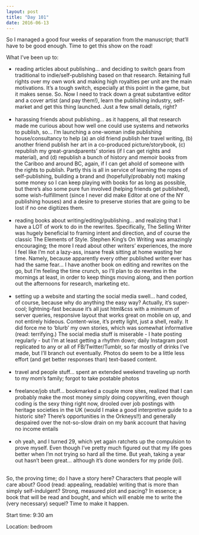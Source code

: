```yaml
---
layout: post
title: "Day 101"
date: 2016-06-13
---
```


So I managed a good four weeks of separation from the manuscript; that’ll have to be good enough. Time to get this show on the road! 

What I’ve been up to:

<ul>
<li>reading articles about publishing… and deciding to switch gears from traditional to indie/self-publishing based on that research. Retaining full rights over my own work and making high royalties per unit are the main motivations. It’s a tough switch, especially at this point in the game, but it makes sense. So. Now I need to track down a great substantive editor and a cover artist (and pay them!), learn the publishing industry, self-market and get this thing launched. Just a few small details, right?</li><br>
<li>harassing friends about publishing… as it happens, all that research made me curious about how well one could use systems and networks to publish, so… I’m launching a one-woman indie publishing house/consultancy to help (a) an old friend publish her travel writing, (b) another friend publish her art in a co-produced picture/storybook, (c) republish my great-grandparents’ stories (if I can get rights and material), and (d) republish a bunch of history and memoir books from the Cariboo and around BC, again, if I can get ahold of someone with the rights to publish. Partly this is all in service of learning the ropes of self-publishing, building a brand and (hopefully/probably not) making some money so I can keep playing with books for as long as possible, but there’s also some pure fun involved (helping friends get published), some wish-fulfillment (since I never did make Editor at one of the NY publishing houses) and a desire to preserve stories that are going to be lost if no one digitizes them. </li><br>
<li>reading books about writing/editing/publishing… and realizing that I have a LOT of work to do in the rewrites. Specifically, The Selling Writer was hugely beneficial to framing intent and direction, and of course the classic The Elements of Style. Stephen King’s On Writing was amazingly encouraging; the more I read about other writers’ experiences, the more I feel like I’m not a lazy-ass, insane freak sitting at home wasting her time. Namely, because apparently every other published writer ever has had the same fear… I have another book on editing and rewrites on the go, but I’m feeling the time crunch, so I’ll plan to do rewrites in the mornings at least, in order to keep things moving along, and then portion out the afternoons for research, marketing etc.</li><br>
<li>setting up a website and starting the social media swell… hand coded, of course, because why do anything the easy way? Actually, it’s super-cool; lightning-fast because it’s all just html&css with a minimum of server queries, responsive layout that works great on mobile on up, and not entirely hideous. Content-wise, it’s pretty light, just a shell, really. It did force me to ‘blurb’ my own stories, which was somewhat informative (read: terrifying.) The social media stuff is miserable - I hate posting regularly - but I’m at least getting a rhythm down; daily Instagram post replicated to any or all of FB/Twitter/Tumblr, so far mostly of drinks I’ve made, but I’ll branch out eventually. Photos do seem to be a little less effort (and get better responses than) text-based content. </li><br>
<li>travel and people stuff… spent an extended weekend traveling up north to my mom’s family; forgot to take postable photos</li><br>
<li>freelance/job stuff… bookmarked a couple more sites, realized that I can probably make the most money simply doing copywriting, even though coding is the sexy thing right now, drooled over job postings with heritage societies in the UK (would I make a good interpretive guide to a historic site? There’s opportunities in the Orkneys!!) and generally despaired over the not-so-slow drain on my bank account that having no income entails</li><br>
<li>oh yeah, and I turned 29, which yet again ratchets up the compulsion to prove myself. Even though I’ve pretty much figured out that my life goes better when I’m not trying so hard all the time. But yeah, taking a year out hasn’t been great… although it’s done wonders for my pride (lol). </li><br></ul>


So, the proving time; do I have a story here? Characters that people will care about? Good (read: appealing, readable) writing that is more than simply self-indulgent? Strong, measured plot and pacing? In essence; a book that will be read and bought, and which will enable me to write the (very necessary) sequel? Time to make it happen.



Start time: 9:30 am

Location: bedroom
